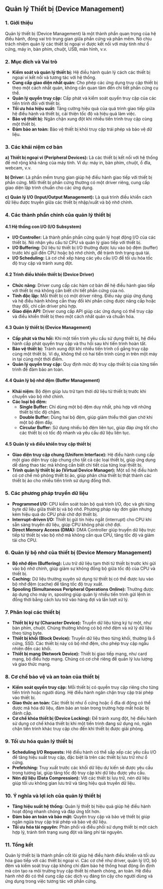 ## Quản lý Thiết bị (Device Management)

### 1. Giới thiệu

Quản lý thiết bị (Device Management) là một thành phần quan trọng của hệ điều hành, đóng vai trò trung gian giữa phần cứng và phần mềm. Nó chịu trách nhiệm quản lý các thiết bị ngoại vi được kết nối với máy tính như ổ cứng, máy in, bàn phím, chuột, USB, màn hình, v.v.

### 2. Mục đích và Vai trò

- **Kiểm soát và quản lý thiết bị:** Hệ điều hành quản lý cách các thiết bị ngoại vi kết nối và tương tác với hệ thống.
- **Cung cấp giao diện nhất quán:** Cho phép các ứng dụng truy cập thiết bị theo một cách nhất quán, không cần quan tâm đến chi tiết phần cứng cụ thể.
- **Quản lý quyền truy cập:** Cấp phát và kiểm soát quyền truy cập của các tiến trình đối với thiết bị.
- **Tối ưu hóa hiệu suất:** Tăng cường hiệu quả của quá trình giao tiếp giữa hệ điều hành và thiết bị, cải thiện tốc độ và hiệu quả làm việc.
- **Bảo vệ thiết bị:** Ngăn chặn xung đột khi nhiều tiến trình truy cập cùng một thiết bị.
- **Đảm bảo an toàn:** Bảo vệ thiết bị khỏi truy cập trái phép và bảo vệ dữ liệu.

### 3. Các khái niệm cơ bản

**a) Thiết bị ngoại vi (Peripheral Devices):** Là các thiết bị kết nối với hệ thống để mở rộng khả năng của máy tính. Ví dụ: máy in, bàn phím, chuột, ổ đĩa, webcam, v.v.

**b) Driver:** Là phần mềm trung gian giúp hệ điều hành giao tiếp với thiết bị phần cứng. Mỗi thiết bị phần cứng thường có một driver riêng, cung cấp giao diện lập trình chuẩn cho các ứng dụng.

**c) Quản lý I/O (Input/Output Management):** Là quá trình điều khiển cách dữ liệu được truyền giữa các thiết bị nhập/xuất và bộ nhớ chính.

### 4. Các thành phần chính của quản lý thiết bị

#### 4.1 Hệ thống con I/O (I/O Subsystem)

- **I/O Controller:** Là thành phần phần cứng quản lý hoạt động I/O của các thiết bị. Nó nhận yêu cầu từ CPU và quản lý giao tiếp với thiết bị.
- **I/O Buffering:** Dữ liệu từ thiết bị I/O thường được lưu vào bộ đệm (buffer) trước khi gửi đến CPU hoặc bộ nhớ chính, để tránh tình trạng quá tải.
- **I/O Scheduling:** Là cơ chế xếp hàng các yêu cầu I/O để tối ưu hóa tốc độ truy cập và tránh xung đột.

#### 4.2 Trình điều khiển thiết bị (Device Driver)

- **Chức năng:** Driver cung cấp các hàm cơ bản để hệ điều hành giao tiếp với thiết bị mà không cần biết chi tiết phần cứng của nó.
- **Tính độc lập:** Mỗi thiết bị có một driver riêng. Điều này giúp ứng dụng và hệ điều hành không cần thay đổi khi phần cứng được nâng cấp hoặc thay đổi, chỉ cần driver phù hợp.
- **Giao diện API:** Driver cung cấp API giúp các ứng dụng có thể truy cập và điều khiển thiết bị theo một cách nhất quán và chuẩn hóa.

#### 4.3 Quản lý thiết bị (Device Management)

- **Cấp phát và thu hồi:** Khi một tiến trình yêu cầu sử dụng thiết bị, hệ điều hành cấp phát quyền truy cập và thu hồi sau khi tiến trình hoàn tất.
- **Bảo vệ thiết bị:** Tránh xung đột khi nhiều tiến trình cố gắng truy cập cùng một thiết bị. Ví dụ, không thể có hai tiến trình cùng in trên một máy in tại cùng một thời điểm.
- **Quản lý quyền truy cập:** Quy định mức độ truy cập thiết bị của từng tiến trình để đảm bảo an toàn.

#### 4.4 Quản lý bộ nhớ đệm (Buffer Management)

- **Khái niệm:** Bộ đệm giúp lưu trữ tạm thời dữ liệu từ thiết bị trước khi chuyển vào bộ nhớ chính.
- **Các loại bộ đệm:**
  - **Single Buffer:** Chỉ dùng một bộ đệm duy nhất, phù hợp với những thiết bị tốc độ chậm.
  - **Double Buffer:** Dùng hai bộ đệm, giúp giảm thiểu thời gian chờ khi một bộ đệm đầy.
  - **Circular Buffer:** Sử dụng nhiều bộ đệm liên tục, giúp đáp ứng tốt cho các thiết bị có tốc độ nhanh và yêu cầu dữ liệu liên tục.

#### 4.5 Quản lý và điều khiển truy cập thiết bị

- **Giao diện truy cập chung (Uniform Interface):** Hệ điều hành cung cấp một giao diện truy cập chung cho tất cả các loại thiết bị, giúp ứng dụng dễ dàng thao tác mà không cần biết chi tiết của từng loại thiết bị.
- **Trình quản lý thiết bị ảo (Virtual Device Manager):** Một số hệ điều hành có cơ chế mô phỏng thiết bị ảo, giúp phân chia thiết bị thật thành các thiết bị ảo cho nhiều tiến trình sử dụng đồng thời.

### 5. Các phương pháp truyền dữ liệu

- **Programmed I/O:** CPU kiểm soát toàn bộ quá trình I/O, đọc và ghi từng byte dữ liệu giữa thiết bị và bộ nhớ. Phương pháp này đơn giản nhưng kém hiệu quả do CPU phải chờ đợi thiết bị.
- **Interrupt-driven I/O:** Thiết bị gửi tín hiệu ngắt (interrupt) cho CPU khi sẵn sàng truyền dữ liệu, giúp CPU không phải chờ đợi.
- **Direct Memory Access (DMA):** DMA Controller giúp truyền dữ liệu trực tiếp từ thiết bị vào bộ nhớ mà không cần qua CPU, tăng tốc độ và giảm tải cho CPU.

### 6. Quản lý bộ nhớ của thiết bị (Device Memory Management)

- **Bộ nhớ đệm (Buffering):** Lưu trữ dữ liệu tạm thời từ thiết bị trước khi gửi vào bộ nhớ chính, giúp giảm sự không đồng bộ giữa tốc độ của CPU và thiết bị.
- **Caching:** Dữ liệu thường xuyên sử dụng từ thiết bị có thể được lưu vào bộ nhớ đệm (cache) để tăng tốc độ truy xuất.
- **Spooling (Simultaneous Peripheral Operations Online):** Thường được áp dụng cho máy in, spooling giúp quản lý nhiều tiến trình gửi lệnh in đồng thời bằng cách lưu trữ vào hàng đợi và lần lượt xử lý.

### 7. Phân loại các thiết bị

- **Thiết bị ký tự (Character Device):** Truyền dữ liệu từng ký tự một, như bàn phím, chuột. Chúng thường không có bộ nhớ đệm và xử lý dữ liệu theo từng byte.
- **Thiết bị khối (Block Device):** Truyền dữ liệu theo từng khối, thường là ổ cứng, SSD. Các thiết bị này có bộ nhớ đệm, cho phép truy cập ngẫu nhiên đến các khối.
- **Thiết bị mạng (Network Device):** Thiết bị giao tiếp mạng, như card mạng, bộ điều hợp mạng. Chúng có cơ chế riêng để quản lý lưu lượng và giao thức mạng.

### 8. Cơ chế bảo vệ và an toàn của thiết bị

- **Kiểm soát quyền truy cập:** Mỗi thiết bị có quyền truy cập riêng cho từng tiến trình hoặc người dùng. Hệ điều hành ngăn chặn truy cập trái phép vào thiết bị.
- **Giao thức an toàn:** Các thiết bị như ổ cứng hoặc ổ đĩa di động có thể được mã hóa dữ liệu, đảm bảo an toàn trong trường hợp mất hoặc bị đánh cắp.
- **Cơ chế khóa thiết bị (Device Locking):** Để tránh xung đột, hệ điều hành sử dụng cơ chế khóa thiết bị khi một tiến trình đang sử dụng nó, ngăn chặn tiến trình khác truy cập cho đến khi thiết bị được giải phóng.

### 9. Tối ưu hóa quản lý thiết bị

- **Scheduling I/O Requests:** Hệ điều hành có thể sắp xếp các yêu cầu I/O để tăng hiệu suất truy cập, đặc biệt là trên các thiết bị lưu trữ như ổ cứng.
- **Prefetching:** Truy xuất trước các khối dữ liệu dự kiến sẽ được yêu cầu trong tương lai, giúp tăng tốc độ truy cập khi dữ liệu được yêu cầu.
- **Nén dữ liệu (Data Compression):** Với các thiết bị lưu trữ, nén dữ liệu giúp tối ưu không gian lưu trữ và tăng hiệu quả truyền dữ liệu.

### 10. Ý nghĩa và lợi ích của quản lý thiết bị

- **Tăng hiệu suất hệ thống:** Quản lý thiết bị hiệu quả giúp hệ điều hành hoạt động nhanh chóng và đáp ứng tốt hơn.
- **Đảm bảo an toàn và bảo mật:** Quyền truy cập và bảo vệ thiết bị giúp ngăn ngừa truy cập trái phép và bảo vệ dữ liệu.
- **Tối ưu hóa tài nguyên:** Phân phối và điều phối sử dụng thiết bị một cách hợp lý, tránh tình trạng xung đột và lãng phí tài nguyên.

### 11. Tổng kết

Quản lý thiết bị là thành phần cốt lõi giúp hệ điều hành điều khiển và tối ưu hóa giao tiếp với các thiết bị ngoại vi. Các cơ chế như driver, quản lý I/O, bộ đệm và kiểm soát truy cập không chỉ đảm bảo hệ thống hoạt động ổn định mà còn tạo ra môi trường truy cập thiết bị nhanh chóng, an toàn. Hệ điều hành nhờ đó có thể cung cấp các dịch vụ đáng tin cậy cho người dùng và ứng dụng trong việc tương tác với phần cứng.
